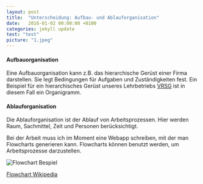 ```yaml
---
layout: post
title:  "Unterscheidung: Aufbau- und Ablauforganisation"
date:   2016-01-02 00:00:00 +0100
categories: jekyll update
test: "test"
picture: "1.jpeg"
---
```

#### Aufbauorganisation
Eine Aufbauorganisation kann z.B. das hierarchische Gerüst einer Firma darstellen. Sie legt Bedingungen für Aufgaben und Zuständigkeiten fest. Ein Beispiel für ein hierarchisches Gerüst unseres Lehrbetriebs [VRSG] ist in diesem Fall ein Organigramm.

#### Ablauforganisation
Die Ablauforganisation ist der Ablauf von Arbeitsprozessen. Hier werden Raum, Sachmittel, Zeit und Personen berücksichtigt.

Bei der Arbeit muss ich im Moment eine Webapp schreiben, mit der man Flowcharts generieren kann. Flowcharts können benutzt werden, um Arbeitsprozesse darzustellen.

<div class="thumbnail">
	<img src="https://upload.wikimedia.org/wikipedia/commons/thumb/9/91/LampFlowchart.svg/2000px-LampFlowchart.svg.png" alt="Flowchart Bespiel" class="img-responsive">
	<p class="text-center">
		<a href="https://en.wikipedia.org/wiki/Flowchart">
			Flowchart Wikipedia
		</a>
	</p>
</div>

[Flowchart Wikipedia]: <https://en.wikipedia.org/wiki/Flowchart>
[VRSG]: <http://www.vrsg.ch/Portals/0/Media/Documents/%C3%9Cber%20uns/Downloads/20141101_Organigramm%20VRSG.pdf?ver=2015-11-17-080208-480>



